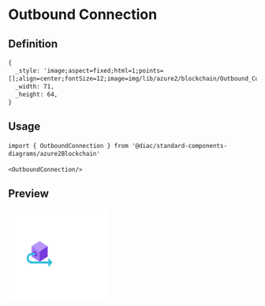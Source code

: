 # Outbound Connection

## Definition

```
{
  _style: 'image;aspect=fixed;html=1;points=[];align=center;fontSize=12;image=img/lib/azure2/blockchain/Outbound_Connection.svg;strokeColor=none;',
  _width: 71,
  _height: 64,
}
```

## Usage

```
import { OutboundConnection } from '@diac/standard-components-diagrams/azure2Blockchain'

<OutboundConnection/>
```

## Preview

<img src="./outbound-connection.png" width="200"/>
